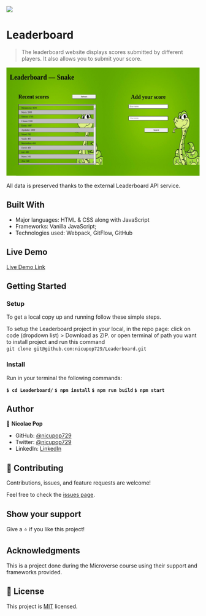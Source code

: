 ![](https://img.shields.io/badge/Microverse-blueviolet)

# Leaderboard

> The leaderboard website displays scores submitted by different players. It also allows you to submit your score.

![screenshot](./src/resources/leaderboard.jpg)

All data is preserved thanks to the external Leaderboard API service.

## Built With

- Major languages: HTML & CSS along with JavaScript
- Frameworks: Vanilla JavaScript;
- Technologies used: Webpack, GitFlow, GitHub

## Live Demo

[Live Demo Link](leaderboard-snake-game.netlify.app)

## Getting Started

### Setup

To get a local copy up and running follow these simple steps.

To setup the Leaderboard project in your local, in the repo page:
click on code (dropdown list) > Download as ZIP.
or open terminal of path you want to install project and run this command <br>
`git clone git@github.com:nicupop729/Leaderboard.git`

### Install

Run in your terminal the following commands:

**`$ cd Leaderboard/`**
**`$ npm install`**
**`$ npm run build`**
**`$ npm start`**

## Author

👤 **Nicolae Pop**

- GitHub: [@nicupop729](https://github.com/nicupop729)
- Twitter: [@nicupop729](https://twitter.com/nicupop729)
- LinkedIn: [LinkedIn](https://www.linkedin.com/in/nicolae-pop/)

## 🤝 Contributing

Contributions, issues, and feature requests are welcome!

Feel free to check the [issues page](https://github.com/nicupop729/Leaderboard/issues).

## Show your support

Give a ⭐️ if you like this project!

## Acknowledgments

This is a project done during the Microverse course using their support and frameworks provided.

## 📝 License

This project is [MIT](./MIT.md) licensed.
